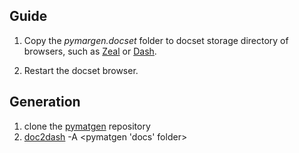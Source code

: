 ## Guide 

1. Copy the *pymargen.docset* folder to docset storage directory of browsers, such as [Zeal](https://zealdocs.org/) or [Dash](https://kapeli.com/dash).

2. Restart the docset browser.

## Generation

1. clone the [pymatgen](https://github.com/materialsproject/pymatgen) repository
2. [doc2dash](https://doc2dash.readthedocs.io/en/stable/index.html) -A <pymatgen 'docs' folder>

